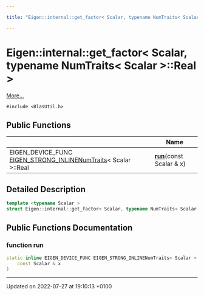 ```yaml
---

title: "Eigen::internal::get_factor< Scalar, typename NumTraits< Scalar >::Real >"

---
```


# Eigen::internal::get_factor< Scalar, typename NumTraits< Scalar >::Real >



 [More...](#detailed-description)


`#include <BlasUtil.h>`

## Public Functions

|                | Name           |
| -------------- | -------------- |
| EIGEN_DEVICE_FUNC <a href="http://example.org/files/macros_8h/#define-eigen-strong-inline">EIGEN_STRONG_INLINE</a><a href="http://example.org/classes/structeigen_1_1numtraits/">NumTraits</a>< Scalar >::Real | **[run](http://example.org/classes/structeigen_1_1internal_1_1get__factor_3_01scalar_00_01typename_01numtraits_3_01scalar_01_4_1_1real_01_4/#function-run)**(const Scalar & x) |

## Detailed Description

```cpp
template <typename Scalar >
struct Eigen::internal::get_factor< Scalar, typename NumTraits< Scalar >::Real >;
```

## Public Functions Documentation

### function run

```cpp
static inline EIGEN_DEVICE_FUNC EIGEN_STRONG_INLINENumTraits< Scalar >::Real run(
    const Scalar & x
)
```


-------------------------------

Updated on 2022-07-27 at 19:10:13 +0100